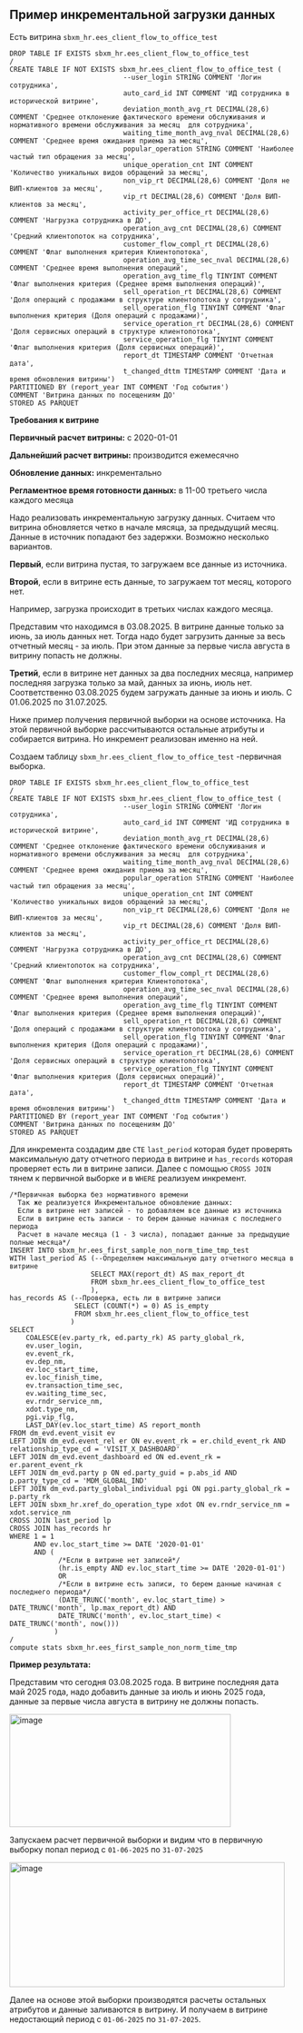 ## Пример инкрементальной загрузки данных

Есть витрина `sbxm_hr.ees_client_flow_to_office_test`

```
DROP TABLE IF EXISTS sbxm_hr.ees_client_flow_to_office_test
/
CREATE TABLE IF NOT EXISTS sbxm_hr.ees_client_flow_to_office_test (
							--user_login STRING COMMENT 'Логин сотрудника',
							auto_card_id INT COMMENT 'ИД сотрудника в исторической витрине',
							deviation_month_avg_rt DECIMAL(28,6) COMMENT 'Cреднее отклонение фактического времени обслуживания и нормативного времени обслуживания за месяц  для сотрудника',
							waiting_time_month_avg_nval DECIMAL(28,6) COMMENT 'Среднее время ожидания приема за месяц',
							popular_operation STRING COMMENT 'Наиболее частый тип обращения за месяц',
							unique_operation_cnt INT COMMENT 'Количество уникальных видов обращений за месяц',
							non_vip_rt DECIMAL(28,6) COMMENT 'Доля не ВИП-клиентов за месяц',
							vip_rt DECIMAL(28,6) COMMENT 'Доля ВИП-клиентов за месяц',
							activity_per_office_rt DECIMAL(28,6) COMMENT 'Нагрузка сотрудника в ДО',
							operation_avg_cnt DECIMAL(28,6) COMMENT 'Средний клиентопоток на сотрудника',
							customer_flow_compl_rt DECIMAL(28,6) COMMENT 'Флаг выполнения критерия Клиентопотока',
							operation_avg_time_sec_nval DECIMAL(28,6) COMMENT 'Среднее время выполнения операций',
							operation_avg_time_flg TINYINT COMMENT 'Флаг выполнения критерия (Среднее время выполнения операций)',
							sell_operation_rt DECIMAL(28,6) COMMENT 'Доля операций с продажами в структуре клиентопотока у сотрудника',
							sell_operation_flg TINYINT COMMENT 'Флаг выполнения критерия (Доля операций с продажами)',
							service_operation_rt DECIMAL(28,6) COMMENT 'Доля сервисных операций в структуре клиентопотока',
							service_operation_flg TINYINT COMMENT 'Флаг выполнения критерия (Доля сервисных операций)',
							report_dt TIMESTAMP COMMENT 'Отчетная дата',
							t_changed_dttm TIMESTAMP COMMENT 'Дата и время обновления витрины')
PARTITIONED BY (report_year INT COMMENT 'Год события')							
COMMENT 'Витрина данных по посещениям ДО'
STORED AS PARQUET
```
**Требования к витрине**

**Первичный расчет витрины:** с 2020-01-01

**Дальнейший расчет витрины:** производится ежемесячно

**Обновление данных:** инкрементально

**Регламентное время готовности данных:** в 11-00 третьего числа каждого месяца

Надо реализовать инкрементальную загрузку данных. Считаем что витрина обновляется четко в начале мясяца, за предыдущий месяц.
Данные в источник попадают без задержки. Возможно несколько вариантов. 

**Первый**, если витрина пустая, то загружаем все данные из источника.

**Второй**, если в витрине есть данные, то загружаем тот месяц, которого нет. 

Например, загрузка происходит в третьих числах каждого месяца.

Представим что находимся в 03.08.2025. В витрине данные только за июнь, за июль данных нет. Тогда надо будет загрузить данные за весь отчетный месяц - за июль. 
При этом данные за первые числа августа в витрину попасть не должны.

**Третий**, если в витрине нет данных за два последних месяца, например последняя загрузка только за май, данных за июнь, июль нет. Соответственно 03.08.2025 будем загружать данные за июнь и июль.
С 01.06.2025 по 31.07.2025.



Ниже пример получения первичной выборки на основе источника. На этой первичной выборке рассчитываются остальные атрибуты и собирается витрина. Но инкремент реализован именно на ней.

Создаем таблицу `sbxm_hr.ees_client_flow_to_office_test` -первичная выборка.
```
DROP TABLE IF EXISTS sbxm_hr.ees_client_flow_to_office_test
/
CREATE TABLE IF NOT EXISTS sbxm_hr.ees_client_flow_to_office_test (
							--user_login STRING COMMENT 'Логин сотрудника',
							auto_card_id INT COMMENT 'ИД сотрудника в исторической витрине',
							deviation_month_avg_rt DECIMAL(28,6) COMMENT 'Cреднее отклонение фактического времени обслуживания и нормативного времени обслуживания за месяц  для сотрудника',
							waiting_time_month_avg_nval DECIMAL(28,6) COMMENT 'Среднее время ожидания приема за месяц',
							popular_operation STRING COMMENT 'Наиболее частый тип обращения за месяц',
							unique_operation_cnt INT COMMENT 'Количество уникальных видов обращений за месяц',
							non_vip_rt DECIMAL(28,6) COMMENT 'Доля не ВИП-клиентов за месяц',
							vip_rt DECIMAL(28,6) COMMENT 'Доля ВИП-клиентов за месяц',
							activity_per_office_rt DECIMAL(28,6) COMMENT 'Нагрузка сотрудника в ДО',
							operation_avg_cnt DECIMAL(28,6) COMMENT 'Средний клиентопоток на сотрудника',
							customer_flow_compl_rt DECIMAL(28,6) COMMENT 'Флаг выполнения критерия Клиентопотока',
							operation_avg_time_sec_nval DECIMAL(28,6) COMMENT 'Среднее время выполнения операций',
							operation_avg_time_flg TINYINT COMMENT 'Флаг выполнения критерия (Среднее время выполнения операций)',
							sell_operation_rt DECIMAL(28,6) COMMENT 'Доля операций с продажами в структуре клиентопотока у сотрудника',
							sell_operation_flg TINYINT COMMENT 'Флаг выполнения критерия (Доля операций с продажами)',
							service_operation_rt DECIMAL(28,6) COMMENT 'Доля сервисных операций в структуре клиентопотока',
							service_operation_flg TINYINT COMMENT 'Флаг выполнения критерия (Доля сервисных операций)',
							report_dt TIMESTAMP COMMENT 'Отчетная дата',
							t_changed_dttm TIMESTAMP COMMENT 'Дата и время обновления витрины')
PARTITIONED BY (report_year INT COMMENT 'Год события')							
COMMENT 'Витрина данных по посещениям ДО'
STORED AS PARQUET
```
Для инкремента создадим две `CTE` `last_period` которая будет проверять максимальную дату отчетного периода в витрине и `has_records` которая проверяет есть ли в витрине записи.
Далее с помощью `CROSS JOIN` тянем к первичной выборке и в `WHERE` реализуем инкремент.
```
/*Первичная выборка без нормативного времени
  Так же реализуется Инкрементальное обновление данных:
  Если в витрине нет записей - то добавляем все данные из источника
  Если в витрине есть записи - то берем данные начиная с последнего периода
  Расчет в начале месяца (1 - 3 числа), попадают данные за предыдущие полные месяца*/
INSERT INTO sbxm_hr.ees_first_sample_non_norm_time_tmp_test
WITH last_period AS (--Определяем максимальную дату отчетного месяца в витрине
                    SELECT MAX(report_dt) AS max_report_dt
                    FROM sbxm_hr.ees_client_flow_to_office_test
                    ),                    
has_records AS (--Проверка, есть ли в витрине записи
			    SELECT (COUNT(*) = 0) AS is_empty  
			    FROM sbxm_hr.ees_client_flow_to_office_test
			   )                   
SELECT
	COALESCE(ev.party_rk, ed.party_rk) AS party_global_rk,
	ev.user_login, 
	ev.event_rk, 
	ev.dep_nm,
	ev.loc_start_time, 
	ev.loc_finish_time, 
	ev.transaction_time_sec,
	ev.waiting_time_sec,
	ev.rndr_service_nm,
	xdot.type_nm,
	pgi.vip_flg,	
	LAST_DAY(ev.loc_start_time) AS report_month
FROM dm_evd.event_visit ev
LEFT JOIN dm_evd.event_rel er ON ev.event_rk = er.child_event_rk AND relationship_type_cd = 'VISIT_X_DASHBOARD'
LEFT JOIN dm_evd.event_dashboard ed ON ed.event_rk = er.parent_event_rk
LEFT JOIN dm_evd.party p ON ed.party_guid = p.abs_id AND p.party_type_cd = 'MDM_GLOBAL_IND'
LEFT JOIN dm_evd.party_global_individual pgi ON pgi.party_global_rk = p.party_rk
LEFT JOIN sbxm_hr.xref_do_operation_type xdot ON ev.rndr_service_nm = xdot.service_nm
CROSS JOIN last_period lp
CROSS JOIN has_records hr
WHERE 1 = 1 
      AND ev.loc_start_time >= DATE '2020-01-01'
      AND (
		    /*Если в витрине нет записей*/
		    (hr.is_empty AND ev.loc_start_time >= DATE '2020-01-01')
		    OR
		    /*Если в витрине есть записи, то берем данные начиная с последнего периода*/
		    (DATE_TRUNC('month', ev.loc_start_time) > DATE_TRUNC('month', lp.max_report_dt) AND 
		    DATE_TRUNC('month', ev.loc_start_time) < DATE_TRUNC('month', now()))
		   )
/
compute stats sbxm_hr.ees_first_sample_non_norm_time_tmp
```

**Пример результата:**

Представим что сегодня 03.08.2025 года. В витрине последняя дата май 2025 года, надо добавить данные за июль и июнь 2025 года, данные за первые числа августа в витрину не должны попасть.

<img width="390" height="199" alt="image" src="https://github.com/user-attachments/assets/d522b2f2-b476-49ed-a537-44712183d38f" />

Запускаем расчет первичной выборки и видим что в первичную выборку попал период с `01-06-2025` по `31-07-2025`

<img width="485" height="220" alt="image" src="https://github.com/user-attachments/assets/a95b6884-f6eb-4a14-aba4-b9824fab7630" />

Далее на основе этой выборки производятся расчеты остальных атрибутов и данные заливаются в витрину. И получаем в витрине недостающий период с `01-06-2025` по `31-07-2025`.










